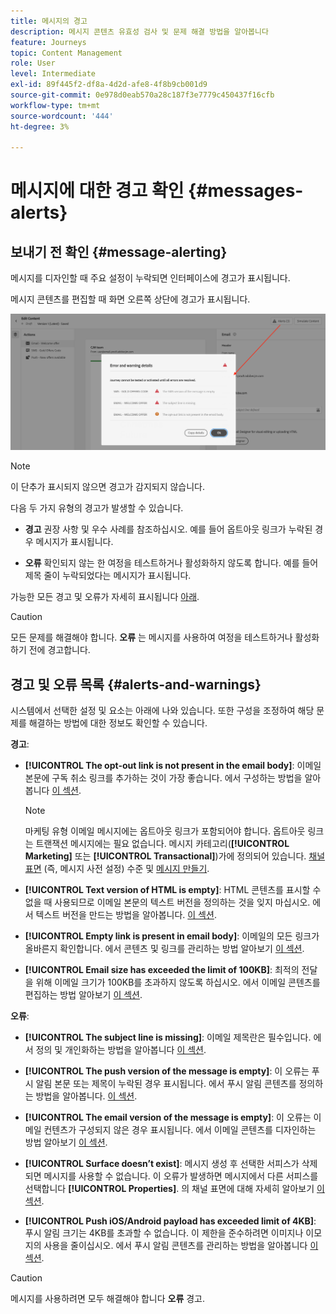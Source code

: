 ```yaml
---
title: 메시지의 경고
description: 메시지 콘텐츠 유효성 검사 및 문제 해결 방법을 알아봅니다
feature: Journeys
topic: Content Management
role: User
level: Intermediate
exl-id: 89f445f2-df8a-4d2d-afe8-4f8b9cb001d9
source-git-commit: 0e978d0eab570a28c187f3e7779c450437f16cfb
workflow-type: tm+mt
source-wordcount: '444'
ht-degree: 3%

---
```


# 메시지에 대한 경고 확인 {#messages-alerts}

## 보내기 전 확인 {#message-alerting}

메시지를 디자인할 때 주요 설정이 누락되면 인터페이스에 경고가 표시됩니다.

메시지 콘텐츠를 편집할 때 화면 오른쪽 상단에 경고가 표시됩니다.

![](assets/alerts-details.png)

>[!NOTE]
>
>이 단추가 표시되지 않으면 경고가 감지되지 않습니다.

다음 두 가지 유형의 경고가 발생할 수 있습니다.

* **경고** 권장 사항 및 우수 사례를 참조하십시오. 예를 들어 옵트아웃 링크가 누락된 경우 메시지가 표시됩니다.

* **오류** 확인되지 않는 한 여정을 테스트하거나 활성화하지 않도록 합니다. 예를 들어 제목 줄이 누락되었다는 메시지가 표시됩니다.

가능한 모든 경고 및 오류가 자세히 표시됩니다 [아래](#alerts-and-warnings).

>[!CAUTION]
>
> 모든 문제를 해결해야 합니다. **오류** 는 메시지를 사용하여 여정을 테스트하거나 활성화하기 전에 경고합니다.

## 경고 및 오류 목록 {#alerts-and-warnings}

시스템에서 선택한 설정 및 요소는 아래에 나와 있습니다. 또한 구성을 조정하여 해당 문제를 해결하는 방법에 대한 정보도 확인할 수 있습니다.

**경고**:

* **[!UICONTROL The opt-out link is not present in the email body]**: 이메일 본문에 구독 취소 링크를 추가하는 것이 가장 좋습니다. 에서 구성하는 방법을 알아봅니다 [이 섹션](consent.md#opt-out-management).

   >[!NOTE]
   >
   >마케팅 유형 이메일 메시지에는 옵트아웃 링크가 포함되어야 합니다. 옵트아웃 링크는 트랜잭션 메시지에는 필요 없습니다. 메시지 카테고리(**[!UICONTROL Marketing]** 또는 **[!UICONTROL Transactional]**)가에 정의되어 있습니다. [채널 표면](../configuration/message-presets.md#email-type) (즉, 메시지 사전 설정) 수준 및 [메시지 만들기](get-started-content.md#create-new-message).

* **[!UICONTROL Text version of HTML is empty]**: HTML 콘텐츠를 표시할 수 없을 때 사용되므로 이메일 본문의 텍스트 버전을 정의하는 것을 잊지 마십시오. 에서 텍스트 버전을 만드는 방법을 알아봅니다. [이 섹션](../design/text-version-email.md).

* **[!UICONTROL Empty link is present in email body]**: 이메일의 모든 링크가 올바른지 확인합니다. 에서 콘텐츠 및 링크를 관리하는 방법 알아보기 [이 섹션](../design/create-email-content.md).

* **[!UICONTROL Email size has exceeded the limit of 100KB]**: 최적의 전달을 위해 이메일 크기가 100KB를 초과하지 않도록 하십시오. 에서 이메일 콘텐츠를 편집하는 방법 알아보기 [이 섹션](../design/create-email-content.md).

**오류**:

* **[!UICONTROL The subject line is missing]**: 이메일 제목란은 필수입니다. 에서 정의 및 개인화하는 방법을 알아봅니다 [이 섹션](create-email.md).

   <!--HTML is empty when Amp HTML is present-->

* **[!UICONTROL The push version of the message is empty]**: 이 오류는 푸시 알림 본문 또는 제목이 누락된 경우 표시됩니다. 에서 푸시 알림 콘텐츠를 정의하는 방법을 알아봅니다. [이 섹션](create-push.md).

* **[!UICONTROL The email version of the message is empty]**: 이 오류는 이메일 컨텐츠가 구성되지 않은 경우 표시됩니다. 에서 이메일 콘텐츠를 디자인하는 방법 알아보기 [이 섹션](../design/design-emails.md).

* **[!UICONTROL Surface doesn’t exist]**: 메시지 생성 후 선택한 서피스가 삭제되면 메시지를 사용할 수 없습니다. 이 오류가 발생하면 메시지에서 다른 서피스를 선택합니다 **[!UICONTROL Properties]**. 의 채널 표면에 대해 자세히 알아보기 [이 섹션](../configuration/message-presets.md).

* **[!UICONTROL Push iOS/Android payload has exceeded limit of 4KB]**: 푸시 알림 크기는 4KB를 초과할 수 없습니다. 이 제한을 준수하려면 이미지나 이모지의 사용을 줄이십시오. 에서 푸시 알림 콘텐츠를 관리하는 방법을 알아봅니다 [이 섹션](create-push.md).

>[!CAUTION]
>
> 메시지를 사용하려면 모두 해결해야 합니다 **오류** 경고.

<!--Other issues can stop publication such as:
* The push notification title is empty-->
